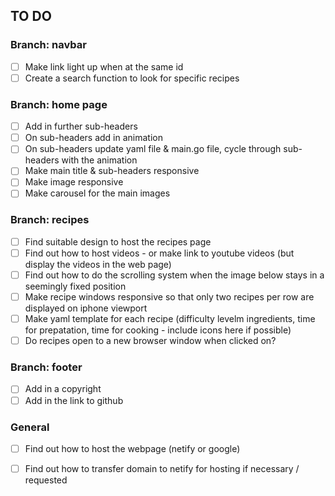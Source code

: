 ## TO DO

### Branch: navbar
- [ ] Make link light up when at the same id
- [ ] Create a search function to look for specific recipes

### Branch: home page
- [ ] Add in further sub-headers
- [ ] On sub-headers add in animation
- [ ] On sub-headers update yaml file & main.go file, cycle through sub-headers with the animation 
- [ ] Make main title & sub-headers responsive
- [ ] Make image responsive
- [ ] Make carousel for the main images

### Branch: recipes
- [ ] Find suitable design to host the recipes page
- [ ] Find out how to host videos - or make link to youtube videos (but display the videos in the web page)
- [ ] Find out how to do the scrolling system when the image below stays in a seemingly fixed position
- [ ] Make recipe windows responsive so that only two recipes per row are displayed on iphone viewport
- [ ] Make yaml template for each recipe (difficulty levelm ingredients, time for prepatation, time for cooking - include icons here if possible)
- [ ] Do recipes open to a new browser window when clicked on?

### Branch: footer
- [ ] Add in a copyright 
- [ ] Add in the link to github

### General
- [ ] Find out how to host the webpage (netify or google)
- [ ] Find out how to transfer domain to netify for hosting if necessary / requested



